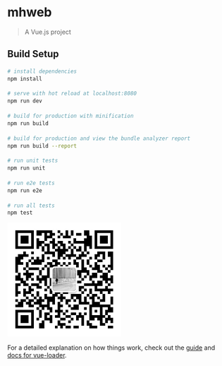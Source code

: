 # mhweb

> A Vue.js project

## Build Setup

``` bash
# install dependencies
npm install

# serve with hot reload at localhost:8080
npm run dev

# build for production with minification
npm run build

# build for production and view the bundle analyzer report
npm run build --report

# run unit tests
npm run unit

# run e2e tests
npm run e2e

# run all tests
npm test
```




![image](https://github.com/18792647864/mhweb/blob/master/%E4%B8%AA%E4%BA%BA%E5%BE%AE%E4%BF%A1%E5%85%AC%E4%BC%97%E5%8F%B7.jpg)





For a detailed explanation on how things work, check out the [guide](http://vuejs-templates.github.io/webpack/) and [docs for vue-loader](http://vuejs.github.io/vue-loader).
